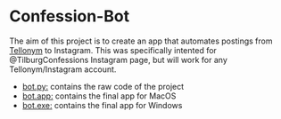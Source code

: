 # Confession-Bot


The aim of this project is to create an app that automates postings from [Tellonym](https://tellonym.me/tells) to Instagram. This was specifically intented for @TilburgConfessions Instagram page, but will work for any Tellonym/Instagram account.

+ [bot.py:](https://github.com/kevinn-12/Confession-Bot/blob/master/bot.py) contains the raw code of the project
+ [bot.app:](https://github.com/kevinn-12/Confession-Bot/tree/master/bot.app/Contents) contains the final app for MacOS
+ [bot.exe:](pending) contains the final app for Windows
